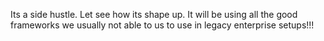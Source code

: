 Its a side hustle. Let see how its shape up. It will be using all the good frameworks we usually not able to us to use in legacy enterprise setups!!!

